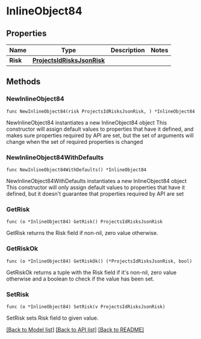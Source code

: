 # InlineObject84

## Properties

Name | Type | Description | Notes
------------ | ------------- | ------------- | -------------
**Risk** | [**ProjectsIdRisksJsonRisk**](ProjectsIdRisksJsonRisk.md) |  | 

## Methods

### NewInlineObject84

`func NewInlineObject84(risk ProjectsIdRisksJsonRisk, ) *InlineObject84`

NewInlineObject84 instantiates a new InlineObject84 object
This constructor will assign default values to properties that have it defined,
and makes sure properties required by API are set, but the set of arguments
will change when the set of required properties is changed

### NewInlineObject84WithDefaults

`func NewInlineObject84WithDefaults() *InlineObject84`

NewInlineObject84WithDefaults instantiates a new InlineObject84 object
This constructor will only assign default values to properties that have it defined,
but it doesn't guarantee that properties required by API are set

### GetRisk

`func (o *InlineObject84) GetRisk() ProjectsIdRisksJsonRisk`

GetRisk returns the Risk field if non-nil, zero value otherwise.

### GetRiskOk

`func (o *InlineObject84) GetRiskOk() (*ProjectsIdRisksJsonRisk, bool)`

GetRiskOk returns a tuple with the Risk field if it's non-nil, zero value otherwise
and a boolean to check if the value has been set.

### SetRisk

`func (o *InlineObject84) SetRisk(v ProjectsIdRisksJsonRisk)`

SetRisk sets Risk field to given value.



[[Back to Model list]](../README.md#documentation-for-models) [[Back to API list]](../README.md#documentation-for-api-endpoints) [[Back to README]](../README.md)


